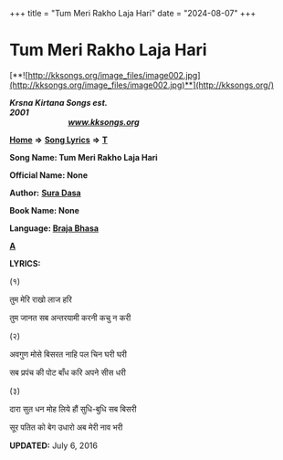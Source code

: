 +++
title = "Tum Meri Rakho Laja Hari"
date = "2024-08-07"
+++

# Tum Meri Rakho Laja Hari
[**![http://kksongs.org/image_files/image002.jpg](http://kksongs.org/image_files/image002.jpg)**](http://kksongs.org/)

**_Krsna Kirtana Songs est. 2001_**                                                                                                                                                 **_www.kksongs.org_**

**[Home](http://kksongs.org/)** **⇒** **[Song Lyrics](http://kksongs.org/lyrics.html)** **⇒** **[T](http://kksongs.org/songs/song_t.html)**

**Song Name: Tum Meri Rakho Laja Hari**

**Official Name: None**

**Author:** [**Sura Dasa**](http://kksongs.org/authors/list/suradasa.html)

**Book Name: None**

**Language: [Braja Bhasa](http://kksongs.org/language/list/braja_bhasa.html)**

**[A](http://kksongs.org/songs/t/tummerirakholajahari.html)**

**LYRICS:**

(१)

तुम मेरि राखो लाज हरि

तुम जानत सब अन्तरयामी करनी कचु न करी

(२)

अवगुण मोसे बिसरत नाहि पल चिन घरी घरी 

सब प्रपंच की पोट बाँध करि अपने सीस धरी

(३)

दारा सुत धन मोह लिये हौं सुधि\-बुधि सब बिसरी

सूर पतित को बेग उधारो अब मेरी नाव भरी

**UPDATED:** July 6, 2016